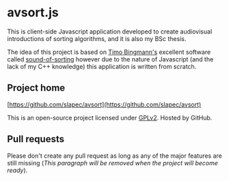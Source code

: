 # avsort.js
This is client-side Javascript application developed to create audiovisual introductions of sorting algorithms, and it is also my BSc thesis.

The idea of this project is based on [Timo Bingmann's](http://panthema.net/about/) excellent software called [sound-of-sorting](http://panthema.net/2013/sound-of-sorting/) however due to the nature of Javascript (and the lack of my C++ knowledge) this application is written from scratch.

## Project home

[https://github.com/slapec/avsort](https://github.com/slapec/avsort)

This is an open-source project licensed under [GPLv2](https://github.com/slapec/avsort/blob/master/LICENSE). Hosted by GitHub.

## Pull requests
Please don't create any pull request as long as any of the major features are still missing (*This paragraph will be removed when the project will become ready*).